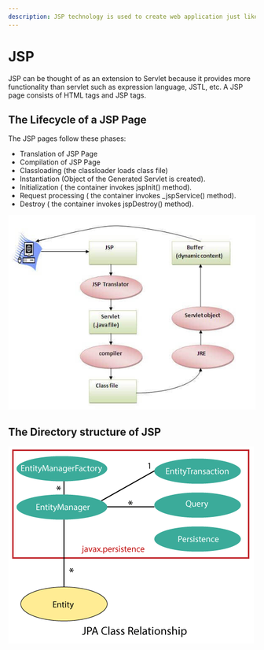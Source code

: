 ```yaml
---
description: JSP technology is used to create web application just like Servlet technology.
---
```


# JSP

JSP can be thought of as an extension to Servlet because it provides more functionality than servlet such as expression language, JSTL, etc. A JSP page consists of HTML tags and JSP tags.

## The Lifecycle of a JSP Page

The JSP pages follow these phases:

* Translation of JSP Page
* Compilation of JSP Page
* Classloading \(the classloader loads class file\)
* Instantiation \(Object of the Generated Servlet is created\).
* Initialization \( the container invokes jspInit\(\) method\).
* Request processing \( the container invokes \_jspService\(\) method\).
* Destroy \( the container invokes jspDestroy\(\) method\).

![](../.gitbook/assets/image%20%282%29.png)

## The Directory structure of JSP

![](../.gitbook/assets/image%20%2811%29.png)



